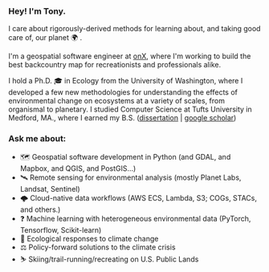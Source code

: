 ### Hey! I'm Tony. 

I care about rigorously-derived methods for learning about, and taking good care of, our planet 🌍  .

I'm a geospatial software engineer at [onX](https://onxmaps.com), where I'm working to build the best backcountry map for recreationists and professionals alike. 

I hold a Ph.D. 🎓  in Ecology from the University of Washington, where I developed a few new methodologies for understanding the effects of environmental change on ecosystems at a variety of scales, from organismal to planetary. I studied Computer Science at Tufts University in Medford, MA., where I earned my B.S. ([dissertation](https://digital.lib.washington.edu/researchworks/handle/1773/45848) | [google scholar](https://scholar.google.com/citations?hl=en&view_op=list_works&gmla=AJsN-F625TQUS-O-E8czmEw0tuxexZV3kcFjkpKqsxVgcoz-9tEP1c1eu9u7t35Mp7IbqH01mEHSns4YuO40yin6Xe7Bzb87_85K4mgevIJ5bRax-sHgag0&user=Qmp_x2MAAAAJ))

### Ask me about: 
* 🗺️ Geospatial software development in Python (and GDAL, and Mapbox, and QGIS, and PostGIS...)
* 🛰️ Remote sensing for environmental analysis (mostly Planet Labs, Landsat, Sentinel)
* 🌩️ Cloud-native data workflows (AWS ECS, Lambda, S3; COGs, STACs, and others.)
* ❓ Machine learning with heterogeneous environmental data (PyTorch, Tensorflow, Scikit-learn)
* 🌿  Ecological responses to climate change  
* ⚖️  Policy-forward solutions to the climate crisis
* ⛷️  Skiing/trail-running/recreating on U.S. Public Lands 



<!--
**acannistra/acannistra** is a ✨ _special_ ✨ repository because its `README.md` (this file) appears on your GitHub profile.

Here are some ideas to get you started:

- 🔭 I’m currently working on ...
- 🌱 I’m currently learning ...
- 👯 I’m looking to collaborate on ...
- 🤔 I’m looking for help with ...
- 💬 Ask me about ...
- 📫 How to reach me: ...
- 😄 Pronouns: ...
- ⚡ Fun fact: ...
-->
